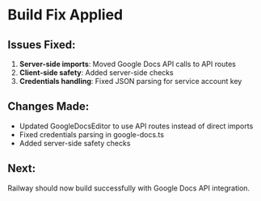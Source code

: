 # Build Fix Applied

## Issues Fixed:
1. **Server-side imports**: Moved Google Docs API calls to API routes
2. **Client-side safety**: Added server-side checks
3. **Credentials handling**: Fixed JSON parsing for service account key

## Changes Made:
- Updated GoogleDocsEditor to use API routes instead of direct imports
- Fixed credentials parsing in google-docs.ts
- Added server-side safety checks

## Next:
Railway should now build successfully with Google Docs API integration.
